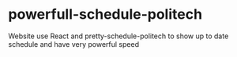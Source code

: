 # powerfull-schedule-politech
Website use React and pretty-schedule-politech to show up to date schedule and have very powerful speed
